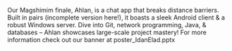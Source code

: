 Our Magshimim finale, Ahlan, is a chat app that breaks distance barriers.  Built in pairs (incomplete version here!), it boasts a sleek Android client & a robust Windows server.  Dive into Git, network programming, Java, & databases – Ahlan showcases large-scale project mastery!
For more information check out our banner at poster_IdanElad.pptx
